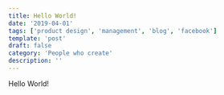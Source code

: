 ```yaml
---
title: Hello World!
date: '2019-04-01'
tags: ['product design', 'management', 'blog', 'facebook']
template: 'post'
draft: false
category: 'People who create'
description: ''
---
```


Hello World!

